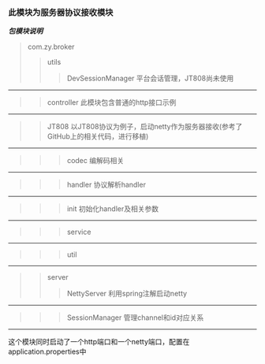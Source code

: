 ### 此模块为服务器协议接收模块

***包模块说明***
>com.zy.broker
>>utils
>>>DevSessionManager 平台会话管理，JT808尚未使用
-------------------------
>>controller
此模块包含普通的http接口示例
--------------------------
>>JT808 以JT808协议为例子，启动netty作为服务器接收(参考了GitHub上的相关代码，进行移植)
-----------------------------
>>>codec 编解码相关
----------------------------
>>>handler 协议解析handler
----------------------------
>>>init 初始化handler及相关参数
-----------------------------
>>>service 
-----------------------------
>>>util
-------------------------------------
>>server
>>>NettyServer
利用spring注解启动netty
---------------------------------------
>>>SessionManager
管理channel和id对应关系
--------------------------------------
这个模块同时启动了一个http端口和一个netty端口，配置在application.properties中
